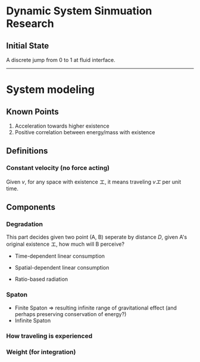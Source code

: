 # Dynamic System Sinmuation Research

## Initial State
A discrete jump from 0 to 1 at fluid interface. 

---

# System modeling

## Known Points

1. Acceleration towards higher existence
2. Positive correlation between energy/mass with existence

## Definitions

### Constant velocity (no force acting)

Given $v$, for any space with existence エ, it means traveling $vエ$ per unit time.

## Components

### Degradation

This part decides given two point (A, B) seperate by distance $D$, given A's original existence エ, how much will B perceive?

- Time-dependent linear consumption
- Spatial-dependent linear consumption

- Ratio-based radiation

### Spaton

- Finite Spaton => resulting infinite range of gravitational effect (and perhaps preserving conservation of energy?)
- Infinite Spaton

### How traveling is experienced

### Weight (for integration)
